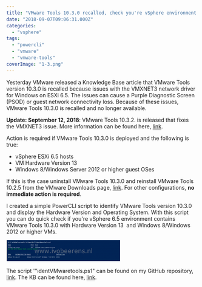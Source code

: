 ```yaml
---
title: "VMware Tools 10.3.0 recalled, check you're vSphere environment!"
date: "2018-09-07T09:06:31.000Z"
categories: 
  - "vsphere"
tags: 
  - "powercli"
  - "vmware"
  - "vmware-tools"
coverImage: "1-3.png"
---
```


Yesterday VMware released a Knowledge Base article that VMware Tools version 10.3.0 is recalled because issues with the VMXNET3 network driver for Windows on ESXi 6.5. The issues can cause a Purple Diagnostic Screen (PSOD) or guest network connectivity loss. Because of these issues, VMware Tools 10.3.0 is recalled and no longer available.

**Update: September 12, 2018**: VMware Tools 10.3.2. is released that fixes the VMXNET3 issue. More information can be found here, [link](https://t.co/QsI8XZuuRa).

Action is required if VMware Tools 10.3.0 is deployed and the following is true:

- vSphere ESXi 6.5 hosts
- VM Hardware Version 13
- Windows 8/Windows Server 2012 or higher guest OSes

If this is the case uninstall VMware Tools 10.3.0 and reinstall VMware Tools 10.2.5 from the VMware Downloads page, [link](https://my.vmware.com/web/vmware/details?downloadGroup=VMTOOLS1025&productId=614). For other configurations, **no immediate action is required**.

I created a simple PowerCLI script to identify VMware Tools version 10.3.0 and display the Hardware Version and Operating System. With this script you can do quick check if you're vSphere 6.5 environment contains VMware Tools 10.3.0 with Hardware Version 13  and Windows 8/Windows 2012 or higher VMs.

[![](images/1-3-300x55.png)](https://www.ivobeerens.nl/wp-content/uploads/2018/09/1-3.png)

The script '"identVMwaretools.ps1" can be found on my GitHub repository, [link](https://github.com/ibeerens/PowerCLI). The KB can be found here, [link](https://kb.vmware.com/s/article/57796).
